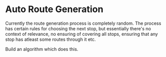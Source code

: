 # Auto Route Generation

Currently the route generation process is completely random. The process has certain rules for choosing the next stop, but essentially there's no context of relevance, no ensuring of covering all stops, ensuring that any stop has atleast some routes through it etc.

Build an algorithm which does this.
